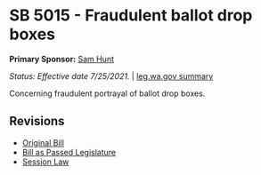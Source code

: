 # SB 5015 - Fraudulent ballot drop boxes
**Primary Sponsor:** [Sam Hunt](/person/leg/sam.hunt.md)

*Status: Effective date 7/25/2021.* | [leg.wa.gov summary](https://app.leg.wa.gov/billsummary?BillNumber=5015&Year=2021)

Concerning fraudulent portrayal of ballot drop boxes.

## Revisions
* [Original Bill](1/)
* [Bill as Passed Legislature](1/)
* [Session Law](1/)